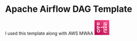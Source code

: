 # Apache Airflow DAG Template
I used this template along with AWS MWAA <img src="https://github.com/sashee/aws-svg-icons/blob/main/docs/Architecture-Service-Icons_07302021/Arch_App-Integration/Arch_16/Arch_Amazon-Managed-Workflows-for-Apache-Airflow_16.svg">

